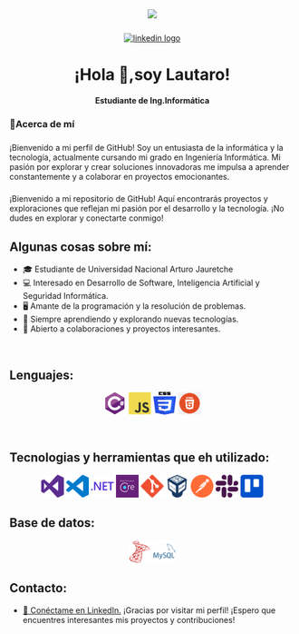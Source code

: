 <div align="center">
  <img height="150" src="https://media3.giphy.com/media/qgQUggAC3Pfv687qPC/giphy.gif?cid=ecf05e47fkxqv6wichb8jawo97n5adaj7sw9jpdqykador12&ep=v1_gifs_search&rid=giphy.gif&ct=g"  />
</div>

###

<div align="center">
  
  <a href="https://www.linkedin.com/in/lautaro-mart%C3%ADn-yanequine-258631238/"><img src="https://img.shields.io/static/v1?message=LinkedIn&logo=linkedin&label=&color=0077B5&logoColor=white&labelColor=&style=for-the-badge" height="25" alt="linkedin logo"  /></a>  
</div>

###

<h1 align="center">¡Hola 👋,soy Lautaro!</h1>
<h4 align="center" >Estudiante de Ing.Informática</h4>

###

<h3 align="left">📌Acerca de mí</h3>

###

<p align="left">¡Bienvenido a mi perfil de GitHub! Soy un entusiasta de la informática y la tecnología, actualmente cursando mi grado en Ingeniería Informática. Mi pasión por explorar y crear soluciones innovadoras me impulsa a aprender constantemente y a colaborar en proyectos emocionantes.</p>

###

¡Bienvenido a mi repositorio de GitHub! Aquí encontrarás proyectos y exploraciones que reflejan mi pasión por el desarrollo y la tecnología. ¡No dudes en explorar y conectarte conmigo!

## Algunas cosas sobre mí:
- 🎓 Estudiante de Universidad Nacional Arturo Jauretche
- 💻 Interesado en Desarrollo de Software, Inteligencia Artificial y Seguridad Informática.
- 🖥️ Amante de la programación y la resolución de problemas.
- 🌱 Siempre aprendiendo y explorando nuevas tecnologías.
- 🤝 Abierto a colaboraciones y proyectos interesantes.
<br>

## Lenguajes:
<p align="center">
<img src="./assets/icons/csharp-original.svg" alt="C# Icon" width="40" height="40">
<img src="./assets/icons/javascript-original.svg" alt="C# Icon" width="40" height="40">
<img src="./assets/icons/CSS3_logo_and_wordmark.svg.png" alt="C# Icon" width="40" height="40">
<img src="./assets/icons/png-transparent-logo-html-html5.png" alt="C# Icon" width="40" height="40">


</p>

<br>

## Tecnologias y herramientas que eh utilizado:</h3>
<p align="center">
<img src="./assets/icons/visualstudio-color.svg" alt="C# Icon" width="40" height="40">
<img src="./assets/icons/visualstudiocode-color.svg" alt="C# Icon" width="40" height="40">
<img src="./assets/icons/dotnet-color.svg" alt="C# Icon" width="40" height="40">
<img src="./assets/icons/EFCore.png" alt="C# Icon" width="40" height="40">
<img src="./assets/icons/git-color.svg" alt="C# Icon" width="40" height="40">
<img src="./assets/icons/virtualbox-color.svg" alt="C# Icon" width="40" height="40">
<img src="./assets/icons/postman-color.svg" alt="C# Icon" width="40" height="40">
<img src="./assets/icons/slack-color.svg" alt="C# Icon" width="40" height="40">
<img src="./assets/icons/trello-color.svg" alt="C# Icon" width="40" height="40">
</p>

## Base de datos:</h3>
<p align="center">
<img src="./assets/icons/microsoftsqlserver-color.svg" alt="C# Icon" width="40" height="40">
<img src="./assets/icons/mysql-color.svg" alt="C# Icon" width="40" height="40">


## Contacto:</h3>
- <a href="https://www.linkedin.com/in/lautaro-mart%C3%ADn-yanequine-258631238/">💼 Conéctame en LinkedIn.</a>
¡Gracias por visitar mi perfil! ¡Espero que encuentres interesantes mis proyectos y contribuciones!





